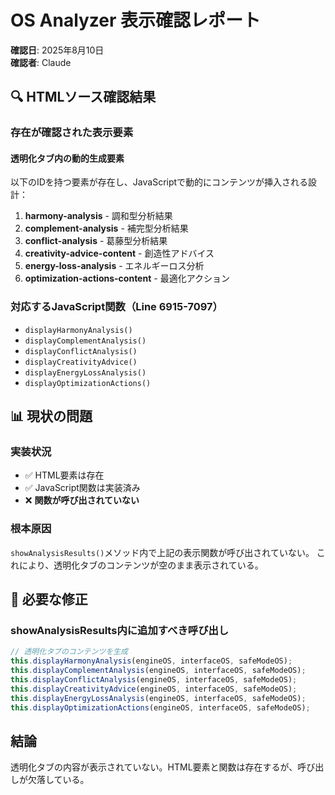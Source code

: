 # OS Analyzer 表示確認レポート
**確認日**: 2025年8月10日  
**確認者**: Claude

## 🔍 HTMLソース確認結果

### 存在が確認された表示要素

#### 透明化タブ内の動的生成要素
以下のIDを持つ要素が存在し、JavaScriptで動的にコンテンツが挿入される設計：

1. **harmony-analysis** - 調和型分析結果
2. **complement-analysis** - 補完型分析結果  
3. **conflict-analysis** - 葛藤型分析結果
4. **creativity-advice-content** - 創造性アドバイス
5. **energy-loss-analysis** - エネルギーロス分析
6. **optimization-actions-content** - 最適化アクション

### 対応するJavaScript関数（Line 6915-7097）
- `displayHarmonyAnalysis()`
- `displayComplementAnalysis()`
- `displayConflictAnalysis()`
- `displayCreativityAdvice()`
- `displayEnergyLossAnalysis()`
- `displayOptimizationActions()`

## 📊 現状の問題

### 実装状況
- ✅ HTML要素は存在
- ✅ JavaScript関数は実装済み
- ❌ **関数が呼び出されていない**

### 根本原因
`showAnalysisResults()`メソッド内で上記の表示関数が呼び出されていない。
これにより、透明化タブのコンテンツが空のまま表示されている。

## 🎯 必要な修正

### showAnalysisResults内に追加すべき呼び出し
```javascript
// 透明化タブのコンテンツを生成
this.displayHarmonyAnalysis(engineOS, interfaceOS, safeModeOS);
this.displayComplementAnalysis(engineOS, interfaceOS, safeModeOS);
this.displayConflictAnalysis(engineOS, interfaceOS, safeModeOS);
this.displayCreativityAdvice(engineOS, interfaceOS, safeModeOS);
this.displayEnergyLossAnalysis(engineOS, interfaceOS, safeModeOS);
this.displayOptimizationActions(engineOS, interfaceOS, safeModeOS);
```

## 結論
透明化タブの内容が表示されていない。HTML要素と関数は存在するが、呼び出しが欠落している。